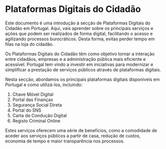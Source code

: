 # Plataformas Digitais do Cidadão

Este documento é uma introdução à secção de Plataformas Digitais do Cidadão em Portugal. Aqui, vais aprender sobre os principais serviços e ações que podem ser realizados de forma digital, facilitando o acesso e agilizando processos burocráticos.
Desta forma, evitas perder tempo em filas na loja do cidadão.

Os Plataformas Digitais do Cidadão têm como objetivo tornar a interação entre cidadãos, empresas e a administração pública mais eficiente e acessível. Portugal tem vindo a investir em iniciativas para modernizar e simplificar a prestação de serviços públicos através de plataformas digitais.

Nesta secção, abordamos os principais plataformas digitais disponíveis em Portugal e como utilizá-los, incluindo:

1. Chave Móvel Digital
2. Portal das Finanças
3. Segurança Social Direta
4. Portal do SNS
5. Carta de Condução Digital
6. Registo Criminal Online

Estes serviços oferecem uma série de benefícios, como a comodidade de aceder aos serviços públicos a partir de casa, redução de custos, economia de tempo e maior transparência nos processos.

